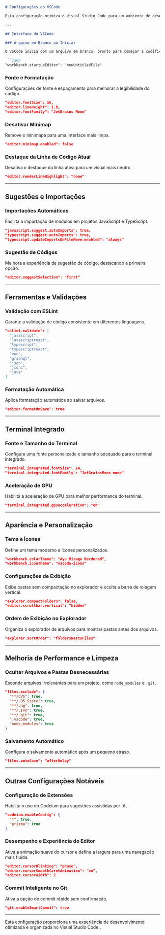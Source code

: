 ```md
# Configurações do VSCode

Esta configuração otimiza o Visual Studio Code para um ambiente de desenvolvimento clean e eficiente. É ideal para desenvolvedores que buscam uma interface minimalista, sugestões automáticas e formatação consistente.

---

## Interface do VSCode

### Arquivo em Branco ao Iniciar

O VSCode inicia com um arquivo em branco, pronto para começar a codificar.

```json
"workbench.startupEditor": "newUntitledFile"
```

### Fonte e Formatação

Configurações de fonte e espaçamento para melhorar a legibilidade do código.

```json
"editor.fontSize": 16,
"editor.lineHeight": 1.8,
"editor.fontFamily": "JetBrains Mono"
```

### Desativar Minimap

Remove o minimapa para uma interface mais limpa.

```json
"editor.minimap.enabled": false
```

### Destaque da Linha de Código Atual

Desativa o destaque da linha ativa para um visual mais neutro.

```json
"editor.renderLineHighlight": "none"
```

---

## Sugestões e Importações

### Importações Automáticas

Facilita a importação de módulos em projetos JavaScript e TypeScript.

```json
"javascript.suggest.autoImports": true,
"typescript.suggest.autoImports": true,
"typescript.updateImportsOnFileMove.enabled": "always"
```

### Sugestão de Códigos

Melhora a experiência de sugestão de código, destacando a primeira opção.

```json
"editor.suggestSelection": "first"
```

---

## Ferramentas e Validações

### Validação com ESLint

Garante a validação de código consistente em diferentes linguagens.

```json
"eslint.validate": [
  "javascript",
  "javascriptreact",
  "typescript",
  "typescriptreact",
  "vue",
  "graphql",
  "json",
  "jsonc",
  "java"
]
```

### Formatação Automática

Aplica formatação automática ao salvar arquivos.

```json
"editor.formatOnSave": true
```

---

## Terminal Integrado

### Fonte e Tamanho do Terminal

Configura uma fonte personalizada e tamanho adequado para o terminal integrado.

```json
"terminal.integrated.fontSize": 14,
"terminal.integrated.fontFamily": "JetBrainsMono mono"
```

### Aceleração de GPU

Habilita a aceleração de GPU para melhor performance do terminal.

```json
"terminal.integrated.gpuAcceleration": "on"
```

---

## Aparência e Personalização

### Tema e Ícones

Define um tema moderno e ícones personalizados.

```json
"workbench.colorTheme": "Ayu Mirage Bordered",
"workbench.iconTheme": "vscode-icons"
```

### Configurações de Exibição

Exibe pastas sem compactação no explorador e oculta a barra de rolagem vertical.

```json
"explorer.compactFolders": false,
"editor.scrollbar.vertical": "hidden"
```

### Ordem de Exibição no Explorador

Organiza o explorador de arquivos para mostrar pastas antes dos arquivos.

```json
"explorer.sortOrder": "foldersNestsFiles"
```

---

## Melhoria de Performance e Limpeza

### Ocultar Arquivos e Pastas Desnecessárias

Esconde arquivos irrelevantes para um projeto, como `node_modules` e `.git`.

```json
"files.exclude": {
  "**/CVS": true,
  "**/.DS_Store": true,
  "**/.hg": true,
  "**/.svn": true,
  "**/.git": true,
  ".vscode": true,
  "node_modules": true
}
```

### Salvamento Automático

Configura o salvamento automático após um pequeno atraso.

```json
"files.autoSave": "afterDelay"
```

---

## Outras Configurações Notáveis

### Configuração de Extensões

Habilita o uso do Codeium para sugestões assistidas por IA.

```json
"codeium.enableConfig": {
  "*": true,
  "prisma": true
}
```

### Desempenho e Experiência do Editor

Ativa a animação suave do cursor e define a largura para uma navegação mais fluida.

```json
"editor.cursorBlinking": "phase",
"editor.cursorSmoothCaretAnimation": "on",
"editor.cursorWidth": 2
```

### Commit Inteligente no Git

Ativa a opção de commit rápido sem confirmação.

```json
"git.enableSmartCommit": true
```

---

Esta configuração proporciona uma experiência de desenvolvimento otimizada e organizada no Visual Studio Code .
```
